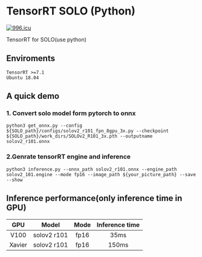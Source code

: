 # TensorRT SOLO (Python)

<a href="https://996.icu"><img src="https://img.shields.io/badge/link-996.icu-red.svg" alt="996.icu" /></a>


TensorRT for SOLO(use python)
## Enviroments
    TensorRT >=7.1
    Ubuntu 18.04

## A quick demo

### 1. Convert solo model form pytorch to onnx

    python3 get_onnx.py --config ${SOLO_path}/configs/solov2_r101_fpn_8gpu_3x.py --checkpoint ${SOLO_path}/work_dirs/SOLOv2_R101_3x.pth --outputname solov2_r101.onnx 

### 2.Genrate tensorRT engine and inference

    python3 inference.py --onnx_path solov2_r101.onnx --engine_path solov2_101.engine --mode fp16 --image_path ${your_picture_path} --save --show

## Inference performance(only inference time in GPU)

GPU|Model|Mode|Inference time
:--: | :--: | :--: | :--: |
V100| solov2 r101 | fp16 | 35ms
Xavier | solov2 r101 | fp16 | 150ms